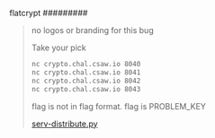 flatcrypt
#########

> no logos or branding for this bug
>
> Take your pick
>
> ```sh
> nc crypto.chal.csaw.io 8040
> nc crypto.chal.csaw.io 8041
> nc crypto.chal.csaw.io 8042
> nc crypto.chal.csaw.io 8043
> ```
>
> flag is not in flag format. flag is PROBLEM\_KEY
>
> [serv-distribute.py](/files/9352e45bbae2ccf8f930cac9790045e9/serv-distribute.py)

